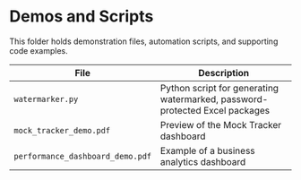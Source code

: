 # Demos and Scripts

This folder holds demonstration files, automation scripts, and supporting code examples.

| File | Description |
|------|--------------|
| `watermarker.py` | Python script for generating watermarked, password-protected Excel packages |
| `mock_tracker_demo.pdf` | Preview of the Mock Tracker dashboard |
| `performance_dashboard_demo.pdf` | Example of a business analytics dashboard |
